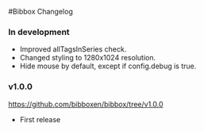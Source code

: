 #Bibbox Changelog

### In development

* Improved allTagsInSeries check.
* Changed styling to 1280x1024 resolution.
* Hide mouse by default, except if config.debug is true.

### v1.0.0
https://github.com/bibboxen/bibbox/tree/v1.0.0

* First release
